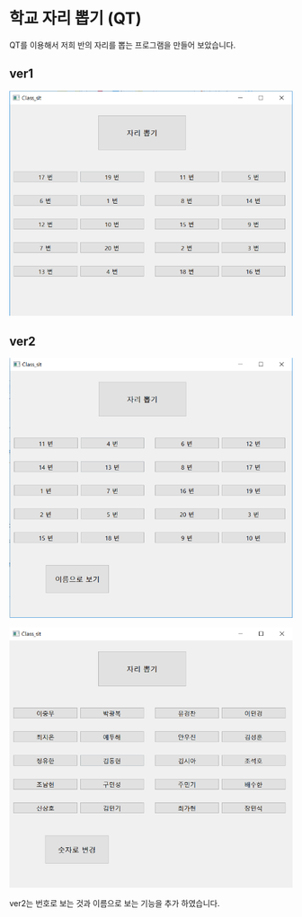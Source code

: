 ﻿# 학교 자리 뽑기 (QT)

QT를 이용해서 저희 반의 자리를 뽑는 프로그램을 만들어 보았습니다.

## ver1

![ver1](/img/ver1.png)

## ver2

![ver2_num](/img/ver2_num.png)

![ver2_name](/img/ver2_name.png)

ver2는 번호로 보는 것과 이름으로 보는 기능을 추가 하였습니다.


